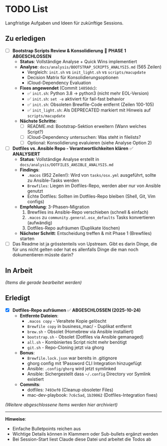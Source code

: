 # TODO List

Langfristige Aufgaben und Ideen für zukünftige Sessions.

## Zu erledigen

- [ ] **Bootstrap Scripts Review & Konsolidierung** 🔄 **PHASE 1 ABGESCHLOSSEN**
  - **Status**: Vollständige Analyse + Quick Wins implementiert
  - **Analyse**: `docs/analysis/BOOTSTRAP_SCRIPTS_ANALYSIS.md` (565 Zeilen)
    - Vergleich: `init.sh` vs `init_light.sh` vs `scripts/macupdate`
    - Decision Matrix für Konsolidierungsoptionen
    - iCloud-Dependency Evaluation
  - **Fixes angewendet** (Commit `14050dc`):
    - ✅ `init.sh`: Python 3.8 → python3 (nicht mehr EOL-Version)
    - ✅ `init.sh`: `set -e` aktiviert für fail-fast behavior
    - ✅ `init.sh`: Obsoleten Brewfile-Code entfernt (Zeilen 100-105)
    - ✅ `init_light.sh`: Als DEPRECATED markiert mit Hinweis auf `scripts/macupdate`
  - **Nächste Schritte**:
    - [ ] README.md: Bootstrap-Sektion erweitern (Wann welches Script?)
    - [ ] iCloud-Dependency untersuchen: Was steht in filelists?
    - [ ] Optional: Konsolidierung evaluieren (siehe Analyse Option 2)

- [ ] **Dotfiles vs. Ansible Repo - Verantwortlichkeiten klären** ✅ **ANALYSIERT**
  - **Status**: Vollständige Analyse erstellt in `docs/analysis/DOTFILES_ANSIBLE_ANALYSIS.md`
  - **Findings**:
    - `.macos` (952 Zeilen!): Wird von `tasks/osx.yml` ausgeführt, sollte zu Ansible-Tasks werden
    - `Brewfiles`: Liegen im Dotfiles-Repo, werden aber nur von Ansible genutzt
    - Echte Dotfiles: Sollten im Dotfiles-Repo bleiben (Shell, Git, Vim configs)
  - **Empfehlung**: 3-Phasen-Migration
    1. Brewfiles ins Ansible-Repo verschieben (schnell & einfach)
    2. `.macos` zu `community.general.osx_defaults` Tasks konvertieren (aufwändig)
    3. Dotfiles-Repo aufräumen (Duplikate löschen)
  - **Nächster Schritt**: Entscheidung treffen & mit Phase 1 (Brewfiles) starten
- [ ] Das Readme ist ja grösstenteils von Upstream. Gibt es darin Dinge, die für uns nicht gelten oder hat es allenfalls Dinge die man noch dokumentieren müsste darin?

## In Arbeit

_(Items die gerade bearbeitet werden)_

## Erledigt

- [x] **Dotfiles-Repo aufräumen** ✅ **ABGESCHLOSSEN (2025-10-24)**
  - **Entfernte Dateien**:
    - `.macos copy` - Veraltete Kopie gelöscht
    - `Brewfile copy` in business_mac/ - Duplikat entfernt
    - `brew.sh` - Obsolet (Homebrew via Ansible installiert)
    - `bootstrap.sh` - Obsolet (Dotfiles via Ansible gemanaged)
    - `all.sh` - Kombiniertes Script nicht mehr benötigt
    - `git.sh` - Repo-Cloning jetzt via ghorg
  - **Bonus**:
    - `Brewfile.lock.json` war bereits in .gitignore
    - ghorg config mit 1Password CLI Integration hinzugefügt
    - Ansible: `.config/ghorg` wird jetzt symlinked
    - Ansible: Sichergestellt dass `~/.config` Directory vor Symlink existiert
  - **Commits**:
    - dotfiles: `7493ef0` (Cleanup obsoleter Files)
    - mac-dev-playbook: `7c6c5ad`, `1b39062` (Dotfiles-Integration fixes)

_(Weitere abgeschlossene Items werden hier archiviert)_

---

**Hinweise**:

- Einfache Bulletpoints reichen aus
- Wichtige Details können in Klammern oder Sub-bullets ergänzt werden
- Bei Session-Start liest Claude diese Datei und arbeitet die Todos ab
